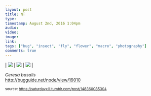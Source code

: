 ```yaml
---
layout: post
title: NT
type: 
timestamp: August 2nd, 2016 1:04pm
audio: 
video: 
image: 
link: 
tags: ["bug", "insect", "fly", "flower", "macro", "photography"]
comments: true
---
```


| <img src="https://saturdayxiii.github.io/media/148360085304_0.jpg"/> | <img src="https://saturdayxiii.github.io/media/148360085304_1.jpg"/> | <img src="https://saturdayxiii.github.io/media/148360085304_2.jpg"/> |

<i>Ceresa basalis</i><br/>
<a href="http://bugguide.net/node/view/19010" target="_blank">http://bugguide.net/node/view/19010</a>
 
  
<small>source: https://saturdayxiii.tumblr.com/post/148360085304</small>